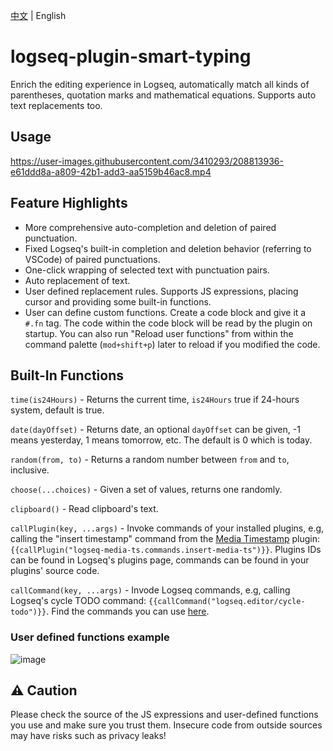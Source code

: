 [中文](README.md) | English

# logseq-plugin-smart-typing

Enrich the editing experience in Logseq, automatically match all kinds of parentheses, quotation marks and mathematical equations. Supports auto text replacements too.

## Usage

https://user-images.githubusercontent.com/3410293/208813936-e61ddd8a-a809-42b1-add3-aa5159b46ac8.mp4

## Feature Highlights

- More comprehensive auto-completion and deletion of paired punctuation.
- Fixed Logseq's built-in completion and deletion behavior (referring to VSCode) of paired punctuations.
- One-click wrapping of selected text with punctuation pairs.
- Auto replacement of text.
- User defined replacement rules. Supports JS expressions, placing cursor and providing some built-in functions.
- User can define custom functions. Create a code block and give it a `#.fn` tag. The code within the code block will be read by the plugin on startup. You can also run "Reload user functions" from within the command palette (`mod+shift+p`) later to reload if you modified the code.

## Built-In Functions

`time(is24Hours)` - Returns the current time, `is24Hours` true if 24-hours system, default is true.

`date(dayOffset)` - Returns date, an optional `dayOffset` can be given, -1 means yesterday, 1 means tomorrow, etc. The default is 0 which is today.

`random(from, to)` - Returns a random number between `from` and `to`, inclusive.

`choose(...choices)` - Given a set of values, returns one randomly.

`clipboard()` - Read clipboard's text.

`callPlugin(key, ...args)` - Invoke commands of your installed plugins, e.g, calling the "insert timestamp" command from the [Media Timestamp](https://github.com/sethyuan/logseq-plugin-media-ts) plugin: `{{callPlugin("logseq-media-ts.commands.insert-media-ts")}}`. Plugins IDs can be found in Logseq's plugins page, commands can be found in your plugins' source code.

`callCommand(key, ...args)` - Invode Logseq commands, e.g, calling Logseq's cycle TODO command: `{{callCommand("logseq.editor/cycle-todo")}}`. Find the commands you can use [here](https://logseq.github.io/plugins/types/ExternalCommandType.html).

### User defined functions example

![image](https://user-images.githubusercontent.com/3410293/208601883-7c4e421e-43d4-43b1-8438-4cfdf59d030a.png)

## ⚠️ Caution

Please check the source of the JS expressions and user-defined functions you use and make sure you trust them. Insecure code from outside sources may have risks such as privacy leaks!
